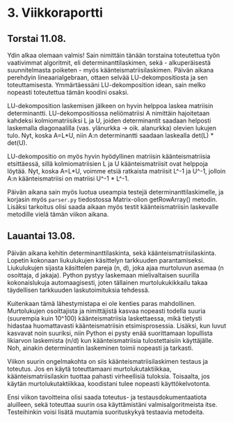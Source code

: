 # 3. Viikkoraportti

## Torstai 11.08.
Ydin alkaa olemaan valmis! Sain nimittäin tänään torstaina toteutettua työn vaativimmat algoritmit, eli determinanttilaskimen,
sekä - alkuperäisestä suunnitelmasta poiketen - myös käänteismatriisilaskimen. Päivän aikana perehdyin lineaarialgebraan,
ottaen selvää LU-dekompositiosta ja sen toteuttamisesta. Ymmärtäessäni LU-dekomposition idean, sain melko nopeasti toteutettua
tämän koodini osaksi.

LU-dekomposition laskemisen jälkeen on hyvin helppoa laskea matriisin determinantti. LU-dekompositiossa neliömatriisi A nimittäin
hajoitetaan kahdeksi kolmiomatriisiksi L ja U, joiden determinantit saadaan helposti laskemalla diagonaalilla (vas. ylänurkka ->
oik. alanurkka) olevien lukujen tulo. Nyt, koska A=L*U, niin A:n determinantti saadaan laskealla det(L) * det(U).

LU-dekompositio on myös hyvin hyödyllinen matriisin käänteismatriisia etsittäessä, sillä kolmiomatriisien L ja U käänteismatriisit
ovat helppoja löytää. Nyt, koska A=L*U, voimme etsiä ratkaista matriisit L^-1 ja U^-1, jolloin A:n käänteismatriisi on
matriisi U^-1 * L^-1.

Päivän aikana sain myös luotua useampia testejä determinanttilaskimelle, ja korjasin myös `parser.py` tiedostossa Matrix-olion
getRowArray() metodin. Lisäksi tarkoitus olisi saada aikaan myös testit käänteismatriisin laskevalle metodille vielä tämän viikon
aikana.

## Lauantai 13.08.
Päivän aikana kehitin determinanttilaskinta, sekä käänteismatriisilaskinta. Lopetin kokonaan liukulukujen käsittelyn tarkkuuden
parantamiseksi. Liukulukujen sijasta käsittelen pareja (n, d), joka ajaa murtoluvun asemaa (n osoittaja, d jakaja). Python
pystyy laskemaan mielivaltaisen suurilla kokonaislukuja automaagisesti, joten tällainen murtolukukikkailu takaa täydellisen
tarkkuuden laskutoimituksia tehdessä.

Kuitenkaan tämä lähestymistapa ei ole kenties paras mahdollinen. Murtolukujen osoittajista ja nimittäjistä kasvaa nopeasti
todella suuria (suurempia kuin 10^100) käänteismatriisia laskettaessa, mikä tietysti hidastaa huomattavasti käänteismatriisin
etsimisprosessia. Lisäksi, kun luvut kasvavat noin suuriksi, niin Python ei pysty enää suorittamaan lopullista likiarvon
laskemista (n/d) kun käänteismatriisia tulostettaisiin käyttäjälle. Noh, ainakin determinantin laskeminen toimii nopeasti ja
tarkasti.

Viikon suurin ongelmakohta on siis käänteismatriisilaskimen testaus ja toteutus. Jos en käytä toteuttamaani
murtolukutaktiikkaa, käänteismatriisilaskin tuottaa pahasti virheellisiä tuloksia. Toisaalta, jos käytän murtolukutaktiikkaa,
koodistani tulee nopeasti käyttökelvotonta.

Ensi viikon tavoitteina olisi saada toteutus- ja testausdokumentaatiota aluilleen, sekä toteuttaa suurin osa käyttämistäni
valmisalgoritmeista itse. Testeihinkin voisi lisätä muutamia suorituskykyä testaavia metodeita.
